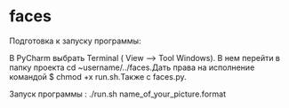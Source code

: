 # faces
Подготовка к запуску программы:

В PyCharm выбрать Terminal ( View --> Tool Windows). В нем перейти в папку проекта cd ~username/../faces.Дать права на исполнение командой $ chmod +x run.sh.Также с faces.py. 

Запуск программы :
./run.sh name_of_your_picture.format


